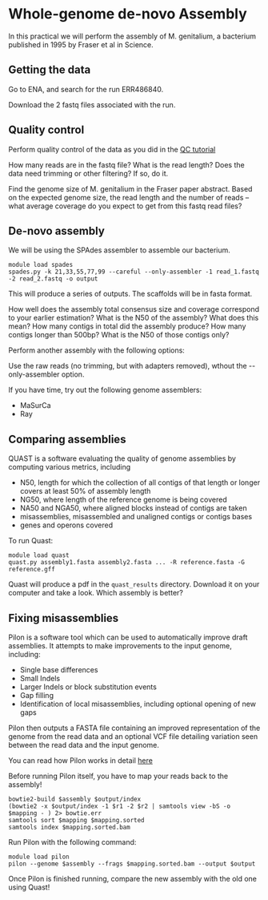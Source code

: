# Whole-genome de-novo Assembly

In this practical we will perform the assembly of M. genitalium, a bacterium published in 1995 by Fraser et al in Science.

## Getting the data

Go to ENA, and search for the run ERR486840.

Download the 2 fastq files associated with the run.

## Quality control

Perform quality control of the data as you did in the [QC tutorial](qc.md)

How many reads are in the fastq file? What is the read length?
Does the data need trimming or other filtering? If so, do it.

Find the genome size of M. genitalium in the Fraser paper abstract.
Based on the expected genome size, the read length and the number of reads – what average coverage do you expect to get from this fastq read files?

## De-novo assembly

We will be using the SPAdes assembler to assemble our bacterium.

```
module load spades
spades.py -k 21,33,55,77,99 --careful --only-assembler -1 read_1.fastq -2 read_2.fastq -o output
```

This will produce a series of outputs. The scaffolds will be in fasta format.

How well does the assembly total consensus size and coverage correspond to your earlier estimation?
What is the N50 of the assembly? What does this mean?
How many contigs in total did the assembly produce?
How many contigs longer than 500bp? What is the N50 of those contigs only?

Perform another assembly with the following options:

Use the raw reads (no trimming, but with adapters removed), wthout the --only-assembler option.

If you have time, try out the following genome assemblers:


* MaSurCa
* Ray

## Comparing assemblies

QUAST is a software evaluating the quality of genome assemblies by computing various metrics, including

* N50, length for which the collection of all contigs of that length or longer covers at least 50% of assembly length
* NG50, where length of the reference genome is being covered
* NA50 and NGA50, where aligned blocks instead of contigs are taken
* misassemblies, misassembled and unaligned contigs or contigs bases
* genes and operons covered

To run Quast:

```
module load quast
quast.py assembly1.fasta assembly2.fasta ... -R reference.fasta -G reference.gff
```

Quast will produce a pdf in the `quast_results` directory. Download it on your computer and take a look. Which assembly is better?

## Fixing misassemblies

Pilon is a software tool which can be used to automatically improve draft assemblies. It attempts to make improvements to the input genome, including:

* Single base differences
* Small Indels
* Larger Indels or block substitution events
* Gap filling
* Identification of local misassemblies, including optional opening of new gaps

Pilon then outputs a FASTA file containing an improved representation of the genome from the read data and an optional VCF file detailing variation seen between the read data and the input genome.

You can read how Pilon works in detail [here](https://github.com/broadinstitute/pilon/wiki/Methods-of-Operation)

Before running Pilon itself, you have to map your reads back to the assembly!

```
bowtie2-build $assembly $output/index
(bowtie2 -x $output/index -1 $r1 -2 $r2 | samtools view -bS -o $mapping - ) 2> bowtie.err
samtools sort $mapping $mapping.sorted
samtools index $mapping.sorted.bam
```

Run Pilon with the following command:

```
module load pilon
pilon --genome $assembly --frags $mapping.sorted.bam --output $output
```

Once Pilon is finished running, compare the new assembly with the old one using Quast!
